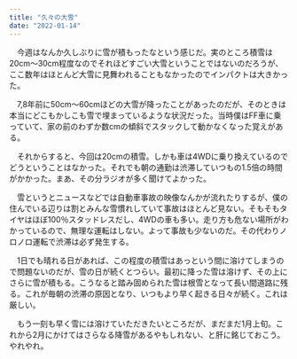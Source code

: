 ```yaml
---
title: "久々の大雪"
date: "2022-01-14"
---
```


　今週はなんか久しぶりに雪が積もったなという感じだ。実のところ積雪は20cm〜30cm程度なのでそれほどすごい大雪ということではないのだろうが、ここ数年はほとんど大雪に見舞われることもなかったのでインパクトは大きかった。

　7,8年前に50cm〜60cmほどの大雪が降ったことがあったのだが、そのときは本当にどこもかしこも雪で埋まっているような状況だった。当時僕はFF車に乗っていて、家の前のわずか数cmの傾斜でスタックして動かなくなった覚えがある。

　それからすると、今回は20cmの積雪。しかも車は4WDに乗り換えているのでどうということはなかった。それでも朝の通勤は渋滞していつもの1.5倍の時間がかかった。まあ、その分ラジオが多く聞けてよかった。

　雪というとニュースなどでは自動車事故の映像なんかが流れたりするが、僕の住んでいる辺りは割とみんな雪慣れしていて事故はほとんど見ない。そもそもタイヤはほぼ100％スタッドレスだし、4WDの車も多い。走り方も危ない場所がわかっているので、無理な運転はしない。よって事故も少ないのだ。その代わりノロノロ運転で渋滞は必ず発生する。

　1日でも晴れる日があれば、この程度の積雪はあっという間に溶けてしまうので問題ないのだが、雪の日が続くとつらい。最初に降った雪は溶けず、その上にさらに雪が積もる。こうなると踏み固められた雪は根雪となって長い間道路に残る。これが毎朝の渋滞の原因となり、いつもより早く起きる日々が続く。これは厳しい。

　もう一刻も早く雪には溶けていただきたいところだが、まだまだ1月上旬。これから2月にかけてはさらなる降雪があるやもしれない、と肝に銘じておこう。やれやれ。
